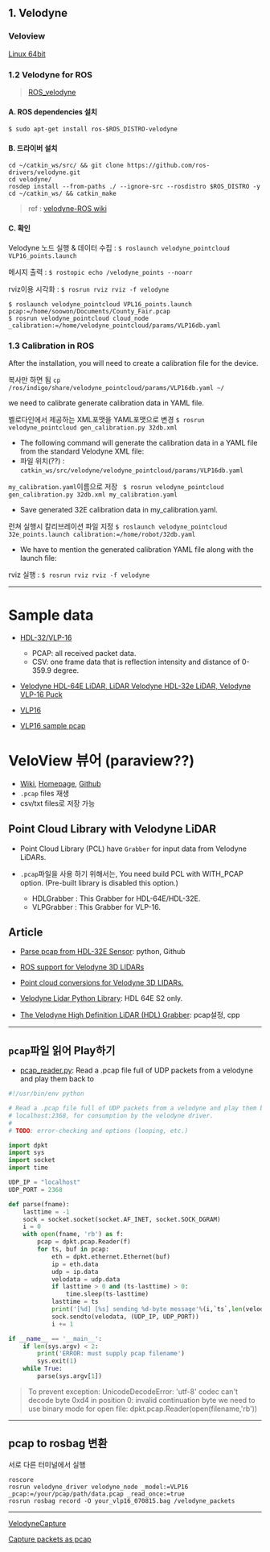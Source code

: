 ## 1. Velodyne


### Veloview 

[Linux 64bit](http://www.paraview.org/paraview-downloads/download.php?submit=Download&version=v5.1&type=app&os=win32&downloadFile=VeloView-3.5.0-Linux-64bit.sh)

### 1.2 Velodyne for ROS  

> [ROS_velodyne](http://wiki.ros.org/velodyne)

#### A. ROS dependencies 설치 

`$ sudo apt-get install ros-$ROS_DISTRO-velodyne`  


#### B. 드라이버 설치 

```
cd ~/catkin_ws/src/ && git clone https://github.com/ros-drivers/velodyne.git
cd velodyne/
rosdep install --from-paths ./ --ignore-src --rosdistro $ROS_DISTRO -y
cd ~/catkin_ws/ && catkin_make
```

> ref : [velodyne-ROS wiki](http://wiki.ros.org/velodyne/Tutorials/Getting%20Started%20with%20the%20Velodyne%20VLP16)

#### C. 확인 

Velodyne 노드 실행 & 데이터 수집 : `$ roslaunch velodyne_pointcloud VLP16_points.launch`


메시지 출력 : `$ rostopic echo /velodyne_points --noarr`


rviz이용 시각화 : `$ rosrun rviz rviz -f velodyne`

```
$ roslaunch velodyne_pointcloud VPL16_points.launch pcap:=/home/soowon/Documents/County_Fair.pcap
$ rosrun velodyne_pointcloud cloud_node _calibration:=/home/velodyne_pointcloud/params/VLP16db.yaml
```

### 1.3 Calibration in ROS

After the installation, you will need to create a calibration file for the device.

복사만 하면 됨 `cp /ros/indigo/share/velodyne_pointcloud/params/VLP16db.yaml ~/`




we need to calibrate generate calibration data in YAML file. 

벨로다인에서 제공하는 XML포맷을 YAML포맷으로 변경 `$ rosrun velodyne_pointcloud gen_calibration.py 32db.xml`
- The following command will generate the calibration data in a YAML file from the standard Velodyne XML file: 
- 파일 위치(??) : `catkin_ws/src/velodyne/velodyne_pointcloud/params/VLP16db.yaml`

`my_calibration.yaml`이름으로 저장 ` $ rosrun velodyne_pointcloud gen_calibration.py 32db.xml my_calibration.yaml`
- Save generated 32E calibration data in my_calibration.yaml.

런쳐 실행시 칼리브레이션 파일 지정  `$ roslaunch velodyne_pointcloud 32e_points.launch calibration:=/home/robot/32db.yaml`
- We have to mention the generated calibration YAML file along with the launch file:

rviz 실행 : `$ rosrun rviz rviz -f velodyne`


---

# Sample data 

- [HDL-32/VLP-16](https://midas3.kitware.com/midas/community/29)
    
    - PCAP: all received packet data.
    - CSV: one frame data that is reflection intensity and distance of 0-359.9 degree.
    
- [Velodyne HDL-64E LiDAR, LiDAR Velodyne HDL-32e LiDAR, Velodyne VLP-16 Puck](http://masc.cs.gmu.edu/wiki/MapGMU)

- [VLP16](https://goo.gl/MJDfWA)

- [VLP16 sample pcap](https://data.kitware.com/#folder/5b7fff608d777f06857cb539)
            
# VeloView 뷰어 (paraview??)

- [Wiki](https://www.paraview.org/Wiki/VeloView), [Homepage](https://www.paraview.org/VeloView/), [Github](https://github.com/Kitware/VeloView)
- `.pcap` files 재생 
- csv/txt files로 저장 가능

## Point Cloud Library with Velodyne LiDAR

- Point Cloud Library (PCL) have `Grabber` for input data from Velodyne LiDARs.

- `.pcap`파일을 사용 하기 위해서는, You need build PCL with WITH_PCAP option. (Pre-built library is disabled this option.)
    - HDLGrabber : This Grabber for HDL-64E/HDL-32E.
    - VLPGrabber : This Grabber for VLP-16.


## Article 

- [Parse pcap from HDL-32E Sensor](https://github.com/ritzalam/velodyne-lidar-parser): python, Github

- [ROS support for Velodyne 3D LIDARs](https://github.com/ros-drivers/velodyne)

- [Point cloud conversions for Velodyne 3D LIDARs.](http://wiki.ros.org/action/fullsearch/velodyne_pointcloud?action=fullsearch&context=180&value=linkto%3A%22velodyne_pointcloud%22)

- [Velodyne Lidar Python Library](https://github.com/esrlabs/velodyne): HDL 64E S2 only.

- [The Velodyne High Definition LiDAR (HDL) Grabber](http://pointclouds.org/documentation/tutorials/hdl_grabber.php): pcap설정, cpp

---

## `pcap`파일 읽어 Play하기 
- [pcap_reader.py](https://gist.github.com/gerkey/bf749775e6bc600368b97ce3d9f113e5): Read a .pcap file full of UDP packets from a velodyne and play them back to

```python 
#!/usr/bin/env python

# Read a .pcap file full of UDP packets from a velodyne and play them back to
# localhost:2368, for consumption by the velodyne driver.
#
# TODO: error-checking and options (looping, etc.)

import dpkt
import sys
import socket
import time

UDP_IP = "localhost"
UDP_PORT = 2368

def parse(fname):
    lasttime = -1
    sock = socket.socket(socket.AF_INET, socket.SOCK_DGRAM)
    i = 0
    with open(fname, 'rb') as f:
        pcap = dpkt.pcap.Reader(f)
        for ts, buf in pcap:
            eth = dpkt.ethernet.Ethernet(buf)
            ip = eth.data
            udp = ip.data
            velodata = udp.data
            if lasttime > 0 and (ts-lasttime) > 0:
                time.sleep(ts-lasttime)
            lasttime = ts
            print('[%d] [%s] sending %d-byte message'%(i,`ts`,len(velodata)))
            sock.sendto(velodata, (UDP_IP, UDP_PORT))
            i += 1

if __name__ == '__main__':
    if len(sys.argv) < 2:
        print('ERROR: must supply pcap filename')
        sys.exit(1)
    while True:
        parse(sys.argv[1])
```

> To prevent exception: UnicodeDecodeError: 'utf-8' codec can't decode byte 0xd4 in position 0: invalid continuation byte we need to use binary mode for open file: dpkt.pcap.Reader(open(filename,'rb'))


---

## pcap to rosbag 변환 
서로 다른 터미널에서 실행 
```
roscore
rosrun velodyne_driver velodyne_node _model:=VLP16 _pcap:=/your/pcap/path/data.pcap _read_once:=true
rosrun rosbag record -O your_vlp16_070815.bag /velodyne_packets
```


---

[VelodyneCapture](https://github.com/UnaNancyOwen/VelodyneCapture)


[Capture packets as pcap](https://github.com/Durant35/Velodyne_pcap)